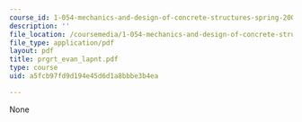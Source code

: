 ```yaml
---
course_id: 1-054-mechanics-and-design-of-concrete-structures-spring-2004
description: ''
file_location: /coursemedia/1-054-mechanics-and-design-of-concrete-structures-spring-2004/a5fcb97fd9d194e45d6d1a8bbbe3b4ea_prgrt_evan_lapnt.pdf
file_type: application/pdf
layout: pdf
title: prgrt_evan_lapnt.pdf
type: course
uid: a5fcb97fd9d194e45d6d1a8bbbe3b4ea

---
```

None